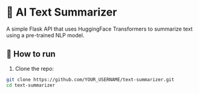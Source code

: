 # 🧠 AI Text Summarizer

A simple Flask API that uses HuggingFace Transformers to summarize text using a pre-trained NLP model.

## 🚀 How to run

1. Clone the repo:
```bash
git clone https://github.com/YOUR_USERNAME/text-summarizer.git
cd text-summarizer
